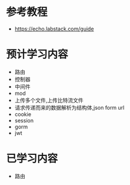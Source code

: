 # 参考教程

- https://echo.labstack.com/guide

# 预计学习内容

- 路由
- 控制器
- 中间件
- mod
- 上传多个文件,上传比特流文件
- 请求传递而来的数据解析为结构体,json form url
- cookie
- session
- gorm
- jwt

# 已学习内容
- 路由